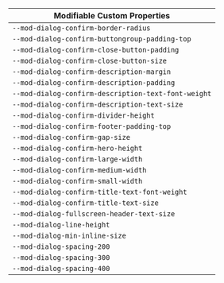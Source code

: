 | Modifiable Custom Properties                        |
| --------------------------------------------------- |
| `--mod-dialog-confirm-border-radius`                |
| `--mod-dialog-confirm-buttongroup-padding-top`      |
| `--mod-dialog-confirm-close-button-padding`         |
| `--mod-dialog-confirm-close-button-size`            |
| `--mod-dialog-confirm-description-margin`           |
| `--mod-dialog-confirm-description-padding`          |
| `--mod-dialog-confirm-description-text-font-weight` |
| `--mod-dialog-confirm-description-text-size`        |
| `--mod-dialog-confirm-divider-height`               |
| `--mod-dialog-confirm-footer-padding-top`           |
| `--mod-dialog-confirm-gap-size`                     |
| `--mod-dialog-confirm-hero-height`                  |
| `--mod-dialog-confirm-large-width`                  |
| `--mod-dialog-confirm-medium-width`                 |
| `--mod-dialog-confirm-small-width`                  |
| `--mod-dialog-confirm-title-text-font-weight`       |
| `--mod-dialog-confirm-title-text-size`              |
| `--mod-dialog-fullscreen-header-text-size`          |
| `--mod-dialog-line-height`                          |
| `--mod-dialog-min-inline-size`                      |
| `--mod-dialog-spacing-200`                          |
| `--mod-dialog-spacing-300`                          |
| `--mod-dialog-spacing-400`                          |
